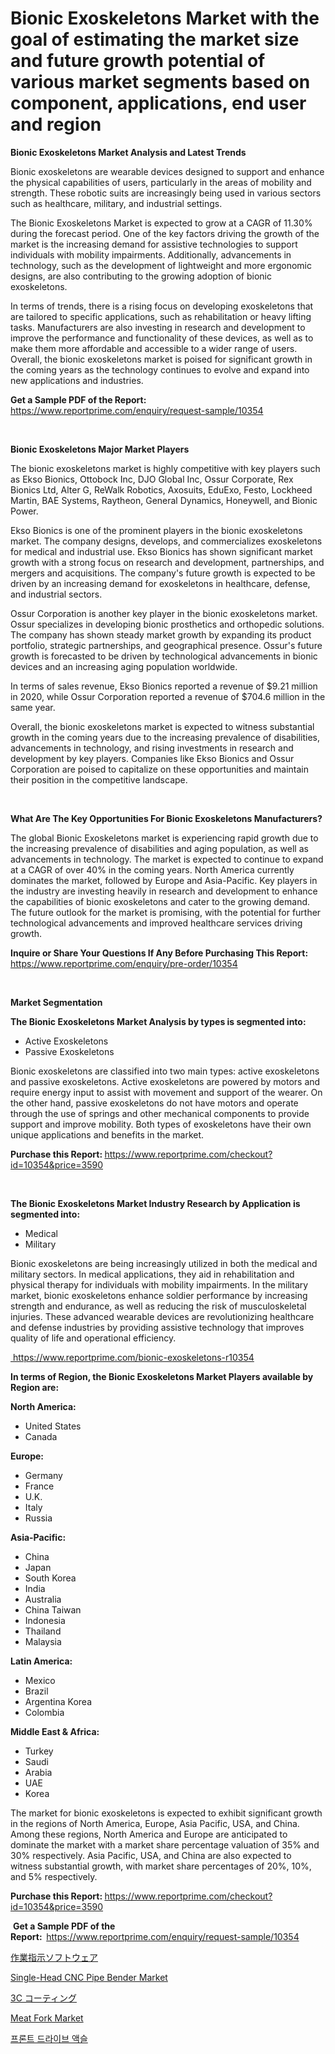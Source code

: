 <p><h1>Bionic Exoskeletons Market with the goal of estimating the market size and future growth potential of various market segments based on component, applications, end user and region</h1></p><p><strong>Bionic Exoskeletons Market Analysis and Latest Trends</strong></p>
<p><p>Bionic exoskeletons are wearable devices designed to support and enhance the physical capabilities of users, particularly in the areas of mobility and strength. These robotic suits are increasingly being used in various sectors such as healthcare, military, and industrial settings.</p><p>The Bionic Exoskeletons Market is expected to grow at a CAGR of 11.30% during the forecast period. One of the key factors driving the growth of the market is the increasing demand for assistive technologies to support individuals with mobility impairments. Additionally, advancements in technology, such as the development of lightweight and more ergonomic designs, are also contributing to the growing adoption of bionic exoskeletons.</p><p>In terms of trends, there is a rising focus on developing exoskeletons that are tailored to specific applications, such as rehabilitation or heavy lifting tasks. Manufacturers are also investing in research and development to improve the performance and functionality of these devices, as well as to make them more affordable and accessible to a wider range of users. Overall, the bionic exoskeletons market is poised for significant growth in the coming years as the technology continues to evolve and expand into new applications and industries.</p></p>
<p><strong>Get a Sample PDF of the Report:&nbsp;</strong> <a href="https://www.reportprime.com/enquiry/request-sample/10354">https://www.reportprime.com/enquiry/request-sample/10354</a></p>
<p>&nbsp;</p>
<p><strong>Bionic Exoskeletons Major Market Players</strong></p>
<p><p>The bionic exoskeletons market is highly competitive with key players such as Ekso Bionics, Ottobock Inc, DJO Global Inc, Ossur Corporate, Rex Bionics Ltd, Alter G, ReWalk Robotics, Axosuits, EduExo, Festo, Lockheed Martin, BAE Systems, Raytheon, General Dynamics, Honeywell, and Bionic Power.</p><p>Ekso Bionics is one of the prominent players in the bionic exoskeletons market. The company designs, develops, and commercializes exoskeletons for medical and industrial use. Ekso Bionics has shown significant market growth with a strong focus on research and development, partnerships, and mergers and acquisitions. The company's future growth is expected to be driven by an increasing demand for exoskeletons in healthcare, defense, and industrial sectors.</p><p>Ossur Corporation is another key player in the bionic exoskeletons market. Ossur specializes in developing bionic prosthetics and orthopedic solutions. The company has shown steady market growth by expanding its product portfolio, strategic partnerships, and geographical presence. Ossur's future growth is forecasted to be driven by technological advancements in bionic devices and an increasing aging population worldwide.</p><p>In terms of sales revenue, Ekso Bionics reported a revenue of $9.21 million in 2020, while Ossur Corporation reported a revenue of $704.6 million in the same year.</p><p>Overall, the bionic exoskeletons market is expected to witness substantial growth in the coming years due to the increasing prevalence of disabilities, advancements in technology, and rising investments in research and development by key players. Companies like Ekso Bionics and Ossur Corporation are poised to capitalize on these opportunities and maintain their position in the competitive landscape.</p></p>
<p>&nbsp;</p>
<p><strong>What Are The Key Opportunities For Bionic Exoskeletons Manufacturers?</strong></p>
<p><p>The global Bionic Exoskeletons market is experiencing rapid growth due to the increasing prevalence of disabilities and aging population, as well as advancements in technology. The market is expected to continue to expand at a CAGR of over 40% in the coming years. North America currently dominates the market, followed by Europe and Asia-Pacific. Key players in the industry are investing heavily in research and development to enhance the capabilities of bionic exoskeletons and cater to the growing demand. The future outlook for the market is promising, with the potential for further technological advancements and improved healthcare services driving growth.</p></p>
<p><strong>Inquire or Share Your Questions If Any Before Purchasing This Report:</strong> <a href="https://www.reportprime.com/enquiry/pre-order/10354">https://www.reportprime.com/enquiry/pre-order/10354</a></p>
<p>&nbsp;</p>
<p><strong>Market Segmentation</strong></p>
<p><strong>The Bionic Exoskeletons Market Analysis by types is segmented into:</strong></p>
<p><ul><li>Active Exoskeletons</li><li>Passive Exoskeletons</li></ul></p>
<p><p>Bionic exoskeletons are classified into two main types: active exoskeletons and passive exoskeletons. Active exoskeletons are powered by motors and require energy input to assist with movement and support of the wearer. On the other hand, passive exoskeletons do not have motors and operate through the use of springs and other mechanical components to provide support and improve mobility. Both types of exoskeletons have their own unique applications and benefits in the market.</p></p>
<p><strong>Purchase this Report:&nbsp;</strong><a href="https://www.reportprime.com/checkout?id=10354&price=3590">https://www.reportprime.com/checkout?id=10354&price=3590</a></p>
<p>&nbsp;</p>
<p><strong>The Bionic Exoskeletons Market Industry Research by Application is segmented into:</strong></p>
<p><ul><li>Medical</li><li>Military</li></ul></p>
<p><p>Bionic exoskeletons are being increasingly utilized in both the medical and military sectors. In medical applications, they aid in rehabilitation and physical therapy for individuals with mobility impairments. In the military market, bionic exoskeletons enhance soldier performance by increasing strength and endurance, as well as reducing the risk of musculoskeletal injuries. These advanced wearable devices are revolutionizing healthcare and defense industries by providing assistive technology that improves quality of life and operational efficiency.</p></p>
<p><a href="https://www.reportprime.com/bionic-exoskeletons-r10354">&nbsp;https://www.reportprime.com/bionic-exoskeletons-r10354</a></p>
<p><strong>In terms of Region, the Bionic Exoskeletons Market Players available by Region are:</strong></p>
<p>
    <p> <strong> North America: </strong>
        <ul>
            <li>United States</li>
            <li>Canada</li>
        </ul>
        </p> 
    <p> <strong> Europe: </strong>
        <ul>
            <li>Germany</li>
            <li>France</li>
            <li>U.K.</li>
            <li>Italy</li>
            <li>Russia</li>
        </ul>
        </p> 
    <p> <strong> Asia-Pacific: </strong>
        <ul>
            <li>China</li>
            <li>Japan</li>
            <li>South Korea</li>
            <li>India</li>
            <li>Australia</li>
            <li>China Taiwan</li>
            <li>Indonesia</li>
            <li>Thailand</li>
            <li>Malaysia</li>
        </ul>
        </p> 
    <p> <strong> Latin America: </strong>
        <ul>
            <li>Mexico</li>
            <li>Brazil</li>
            <li>Argentina Korea</li>
            <li>Colombia</li>
        </ul>
        </p> 
    <p> <strong> Middle East & Africa: </strong>
        <ul>
            <li>Turkey</li>
            <li>Saudi</li>
            <li>Arabia</li>
            <li>UAE</li>
            <li>Korea</li>
        </ul>
    </p>
    </p>
<p><p>The market for bionic exoskeletons is expected to exhibit significant growth in the regions of North America, Europe, Asia Pacific, USA, and China. Among these regions, North America and Europe are anticipated to dominate the market with a market share percentage valuation of 35% and 30% respectively. Asia Pacific, USA, and China are also expected to witness substantial growth, with market share percentages of 20%, 10%, and 5% respectively.</p></p>
<p><strong>Purchase this Report: </strong><a href="https://www.reportprime.com/checkout?id=10354&price=3590">https://www.reportprime.com/checkout?id=10354&price=3590</a></p>
<p>&nbsp;<strong>Get a Sample PDF of the Report:&nbsp;&nbsp;</strong><a href="https://www.reportprime.com/enquiry/request-sample/10354">https://www.reportprime.com/enquiry/request-sample/10354</a></p>
<p><strong></strong></p>
<p><p><a href="https://github.com/hilmi-2a/Market-Research-Report-List-1/blob/main/723662779425.md">作業指示ソフトウェア</a></p><p><a href="https://www.linkedin.com/pulse/single-head-cnc-pipe-bender-market-size-growing-forecasted-4jupf">Single-Head CNC Pipe Bender Market</a></p><p><a href="https://github.com/Sophiaard2003/Market-Research-Report-List-1/blob/main/588394379426.md">3C コーティング</a></p><p><a href="https://issuu.com/reportprime-2/docs/meat-fork-market-size-2030.pptx">Meat Fork Market</a></p><p><a href="https://github.com/camron674/Market-Research-Report-List-1/blob/main/527185874284.md">프론트 드라이브 액슬</a></p></p>